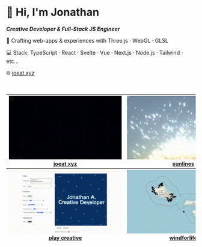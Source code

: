 # 👋 Hi, I'm Jonathan

**_Creative Developer & Full-Stack JS Engineer_**

🎨 Crafting web-apps & experiences with Three.js · WebGL · GLSL

💻 Stack: TypeScript · React · Svelte · Vue · Next.js · Node.js · Tailwind · etc...

🌐 [joeat.xyz](https://joeat.xyz)
<br>
<br>
<br>

<!-- OG_START -->
<table>
	<thead>
		<tr><th>
	<a href="https://joeat.xyz" target="_blank" aria-label="joeat.xyz">
		<img src="./static/f7171ee736e46036ded69afdb552302d.gif" alt="joeat.xyz" width="300px" height="auto" style="max-width: 300px;" />
		joeat.xyz
	</a>
</th><th>
	<a href="https://jonathan-j8.github.io/sketch-sunlines/" target="_blank" aria-label="Sunlines">
		<img src="./static/8e56d1b7b29f756c32ddfe8de07df37e.gif" alt="Sunlines" width="300px" height="auto" style="max-width: 300px;" />
		sunlines
	</a>
</th><th>
	<a href="https://jonathan-j8.github.io/threejs-svg-parser/" target="_blank" aria-label="SVG parser">
		<img src="https://jonathan-j8.github.io/threejs-svg-parser/banner.png" alt="SVG parser" width="300px" height="auto" style="max-width: 300px;" />
		svg parser
	</a>
</th></tr><tr><th>
	<a href="https://jonathan-j8.github.io/play-creative/" target="_blank" aria-label="Play creative">
		<img src="./static/acfc038e4f34f489950a423daaea622f.gif" alt="Play creative" width="300px" height="auto" style="max-width: 300px;" />
		play creative
	</a>
</th><th>
	<a href="https://jonathan-j8.github.io/windforlife/" target="_blank" aria-label="Windforlife">
		<img src="./static/f7a741bc8d0096b77bdaea8cc5f1d969.gif" alt="Windforlife" width="300px" height="auto" style="max-width: 300px;" />
		windforlife
	</a>
</th></tr>
	</thead>
</table>
<!-- OG_END -->
